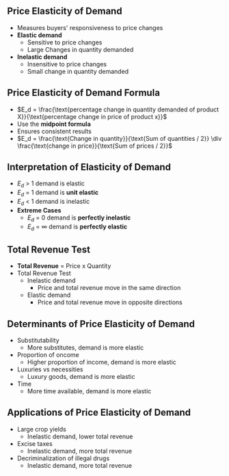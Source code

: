 ## Price Elasticity of Demand

- Measures buyers' responsiveness to price changes
- **Elastic demand**
  - Sensitive to price changes
  - Large Changes in quantity demanded
- **Inelastic demand**
  - Insensitive to price changes
  - Small change in quantity demanded

## Price Elasticity of Demand Formula

- $E_d = \frac{\text{percentage change in quantity demanded of product X}}{\text{percentage change in price of product x}}$
- Use the **midpoint formula**
- Ensures consistent results
- $E_d = \frac{\text{Change in quantity}}{\text{Sum of quantities / 2}} \div \frac{\text{change in price}}{\text{Sum of prices / 2}}$

## Interpretation of Elasticity of Demand

- $E_d$ > 1 demand is elastic
- $E_d$ = 1 demand is **unit elastic**
- $E_d$ < 1 demand is inelastic
- **Extreme Cases**
  - $E_d$ = 0 demand is **perfectly inelastic**
  - $E_d$ = $\infty$ demand is **perfectly elastic**

## Total Revenue Test

- **Total Revenue** = Price x Quantity
- Total Revenue Test
  - Inelastic demand
    - Price and total revenue move in the same direction
  - Elastic demand
    - Price and total revenue move in opposite directions

## Determinants of Price Elasticity of Demand

- Substitutability
  - More substitutes, demand is more elastic
- Proportion of oncome
  - Higher proportion of income, demand is more elastic
- Luxuries vs necessities
  - Luxury goods, demand is more elastic
- Time
  - More time available, demand is more elastic

## Applications of Price Elasticity of Demand

- Large crop yields
  - Inelastic demand, lower total revenue
- Excise taxes
  - Inelastic demand, more total revenue
- Decriminalization of illegal drugs
  - Inelastic demand, more total revenue